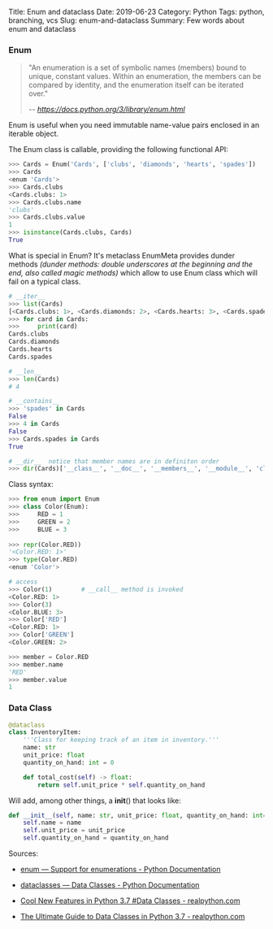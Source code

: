 Title: Enum and dataclass
Date: 2019-06-23
Category: Python
Tags: python, branching, vcs
Slug: enum-and-dataclass
Summary: Few words about enum and dataclass


### Enum

> "An enumeration is a set of symbolic names (members) bound to unique, constant values. Within an enumeration, the members can be compared by identity, and the enumeration itself can be iterated over."
>
> -- <cite>https://docs.python.org/3/library/enum.html</cite>

Enum is useful when you need immutable name-value pairs enclosed in an iterable object.


The Enum class is callable, providing the following functional API:
```python
>>> Cards = Enum('Cards', ['clubs', 'diamonds', 'hearts', 'spades'])
>>> Cards
<enum 'Cards'>
>>> Cards.clubs                     
<Cards.clubs: 1>
>>> Cards.clubs.name                
'clubs'
>>> Cards.clubs.value               
1
>>> isinstance(Cards.clubs, Cards)
True 
```

What is special in Enum? It's metaclass EnumMeta provides dunder methods *(dunder methods: double underscores at the beginning and the end, also called magic methods)* which allow to use Enum class which will fail on a typical class. 

```python
# __iter__
>>> list(Cards)                     
[<Cards.clubs: 1>, <Cards.diamonds: 2>, <Cards.hearts: 3>, <Cards.spades: 4>]
>>> for card in Cards:
>>>     print(card)
Cards.clubs
Cards.diamonds
Cards.hearts
Cards.spades

# __len__
>>> len(Cards)
# 4

# __contains__
>>> 'spades' in Cards 
False
>>> 4 in Cards 
False
>>> Cards.spades in Cards 
True

# __dir__  notice that member names are in definiton order
>>> dir(Cards)['__class__', '__doc__', '__members__', '__module__', 'clubs', 'diamonds', 'hearts', 'spades']
```

Class syntax:
```python
>>> from enum import Enum
>>> class Color(Enum):
>>>     RED = 1
>>>     GREEN = 2
>>>     BLUE = 3
    
>>> repr(Color.RED))         
'<Color.RED: 1>'
>>> type(Color.RED)                 
<enum 'Color'>

# access
>>> Color(1)        # __call__ method is invoked             
<Color.RED: 1>
>>> Color(3)                        
<Color.BLUE: 3>
>>> Color['RED']                    
<Color.RED: 1>
>>> Color['GREEN']                  
<Color.GREEN: 2>

>>> member = Color.RED 
>>> member.name                     
'RED'
>>> member.value                    
1
```


### Data Class

```python
@dataclass
class InventoryItem:
    '''Class for keeping track of an item in inventory.'''
    name: str
    unit_price: float
    quantity_on_hand: int = 0

    def total_cost(self) -> float:
        return self.unit_price * self.quantity_on_hand
```
Will add, among other things, a __init__() that looks like:
```python
def __init__(self, name: str, unit_price: float, quantity_on_hand: int=0):
    self.name = name
    self.unit_price = unit_price
    self.quantity_on_hand = quantity_on_hand
```


Sources:

* [enum — Support for enumerations - Python Documentation](https://docs.python.org/3/library/enum.html)

* [dataclasses — Data Classes - Python Documentation](https://docs.python.org/3/library/dataclasses.html)

* [Cool New Features in Python 3.7 #Data Classes - realpython.com](https://realpython.com/python37-new-features/#data-classes)

* [The Ultimate Guide to Data Classes in Python 3.7 - realpython.com](https://realpython.com/python-data-classes/)
